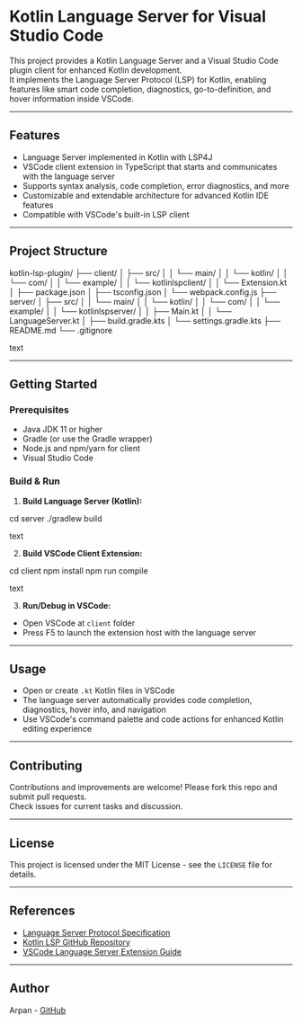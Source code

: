 # Kotlin Language Server for Visual Studio Code

This project provides a Kotlin Language Server and a Visual Studio Code plugin client for enhanced Kotlin development.  
It implements the Language Server Protocol (LSP) for Kotlin, enabling features like smart code completion, diagnostics, go-to-definition, and hover information inside VSCode.

---

## Features

- Language Server implemented in Kotlin with LSP4J  
- VSCode client extension in TypeScript that starts and communicates with the language server  
- Supports syntax analysis, code completion, error diagnostics, and more  
- Customizable and extendable architecture for advanced Kotlin IDE features  
- Compatible with VSCode's built-in LSP client  

---

## Project Structure

kotlin-lsp-plugin/
├── client/
│   ├── src/
│   │   └── main/
│   │       └── kotlin/
│   │           └── com/
│   │               └── example/
│   │                   └── kotlinlspclient/
│   │                       └── Extension.kt
│   ├── package.json
│   ├── tsconfig.json
│   └── webpack.config.js
├── server/
│   ├── src/
│   │   └── main/
│   │       └── kotlin/
│   │           └── com/
│   │               └── example/
│   │                   └── kotlinlspserver/
│   │                       ├── Main.kt
│   │                       └── LanguageServer.kt
│   ├── build.gradle.kts
│   └── settings.gradle.kts
├── README.md
└── .gitignore

text

---

## Getting Started

### Prerequisites

- Java JDK 11 or higher  
- Gradle (or use the Gradle wrapper)  
- Node.js and npm/yarn for client  
- Visual Studio Code  

### Build & Run

1. **Build Language Server (Kotlin):**

cd server
./gradlew build

text

2. **Build VSCode Client Extension:**

cd client
npm install
npm run compile

text

3. **Run/Debug in VSCode:**

- Open VSCode at `client` folder  
- Press F5 to launch the extension host with the language server  

---

## Usage

- Open or create `.kt` Kotlin files in VSCode  
- The language server automatically provides code completion, diagnostics, hover info, and navigation  
- Use VSCode's command palette and code actions for enhanced Kotlin editing experience  

---

## Contributing

Contributions and improvements are welcome! Please fork this repo and submit pull requests.  
Check issues for current tasks and discussion.

---

## License

This project is licensed under the MIT License - see the `LICENSE` file for details.

---

## References

- [Language Server Protocol Specification](https://microsoft.github.io/language-server-protocol/)  
- [Kotlin LSP GitHub Repository](https://github.com/Kotlin/kotlin-lsp.git)  
- [VSCode Language Server Extension Guide](https://code.visualstudio.com/api/language-extensions/language-server-extension-guide)  

---

## Author

Arpan - [GitHub](https://github.com/arpancodez)
